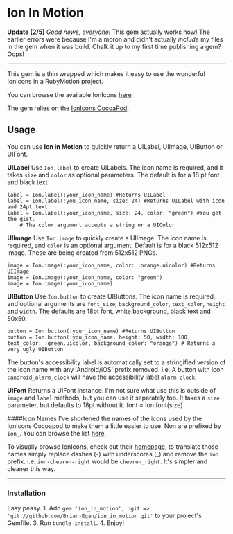 # Ion In Motion

**Update (2/5)** *Good news, everyone!* This gem actually works now! The earlier errors were because I'm a moron and didn't actually *include* my files in the gem when it was build. Chalk it up to my first time publishing a gem? Oops!


---

This gem is a thin wrapped which makes it easy to use the wonderful IonIcons in a RubyMotion project. 

You can browse the available IonIcons [here](http://ionicons.com/)

The gem relies on the [IonIcons CocoaPod](https://github.com/sweetmandm/ionicons-iOS).

## Usage  

You can use **Ion in Motion** to quickly return a UILabel, UIImage, UIButton or UIFont.

**UILabel**
Use `Ion.label` to create UILabels. The icon name is required, and it takes `size` and `color` as optional parameters. The default is for a 18 pt font and black text

    label = Ion.label(:your_icon_name) #Returns UILabel
    label = Ion.label(:you_icon_name, size: 24) #Returns UILabel with icon and 24pt text.
    label = Ion.label(:your_icon_name, size: 24, color: "green") #You get the gist.
        # The color argument accepts a string or a UIColor


**UIImage**
Use `Ion.image` to quickly create a UIImage. The icon name is required, and `color` is an optional argument. Default is for a black 512x512 image. These are being created from 512x512 PNGs.

    image = Ion.image(:your_icon_name, color: :orange.uicolor) #Returns UIImage
    image = Ion.image(:your_icon_name, color: "green")
    image = Ion.image(:your_icon_name)


**UIButton**
Use `Ion.button` to create UIButtons. The icon name is required, and optional arguments are `font_size`, `background_color`, `text_color`, `height` and `width`. The defaults are 18pt font, white background, black text and 50x50.

    button = Ion.button(:your_icon_name) #Returns UIButton
    button = Ion.button(:you_icon_name, height: 50, width: 100, text_color: :green.uicolor, background_color: "orange") # Returns a very ugly UIButton

The button's accessibility label is automatically set to a stringified version of the icon name with any 'Android/iOS' prefix removed. i.e. A button with icon `:android_alarm_clock` will have the accessibility label `alarm clock`.


**UIFont**
Returns a UIFont instance. I'm not sure what use this is outside of `image` and `label` methods, but you can use it separately too. It takes a `size` parameter, but defaults to 18pt without it.
    font = Ion.font(size)

####Icon Names
I've shortened the names of the icons used by the IonIcons Cocoapod to make them a little easier to use. Non are prefixed by `ion_`. You can browse the list [here]().

To visually browse IonIcons, check out their [homepage](http://ionicons.com/), to translate those names simply replace dashes (-) with underscores (_) and remove the `ion` prefix. i.e. `ion-chevron-right` would be `chevron_right`. It's simpler and cleaner this way.

---
### Installation
Easy peasy.
    1. Add `gem 'ion_in_motion', :git => 'git://github.com/Brian-Egan/ion_in_motion.git'` to your project's Gemfile.
    3. Run `bundle install`. 
    4. Enjoy!
